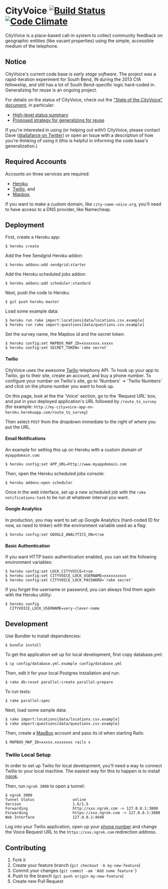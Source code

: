 CityVoice [![Build Status](https://travis-ci.org/codeforamerica/cityvoice.svg?branch=master)](https://travis-ci.org/codeforamerica/cityvoice) [![Code Climate](https://codeclimate.com/github/codeforamerica/cityvoice.png)](https://codeclimate.com/github/codeforamerica/cityvoice)
=========
CityVoice is a place-based call-in system to collect community feedback on geographic entities (like vacant properties) using the simple, accessible medium of the telephone.


Notice
------
CityVoice's current code base is *early stage software*. The project was a rapid-iteration experiment for South Bend, IN during the 2013 CfA fellowship, and still has a lot of South Bend-specific logic hard-coded in. Generalizing for reuse is an ongoing project.

For details on the status of CityVoice, check out the ["State of the CityVoice" document](https://github.com/codeforamerica/cityvoice/blob/revamp-for-local-setup/code-base-overview.md#state-of-the-cityvoice), in particular:

- [High-level status summary](https://github.com/codeforamerica/cityvoice/blob/revamp-for-local-setup/code-base-overview.md#high-level-summary)
- [Proposed strategy for generalizing for reuse](https://github.com/codeforamerica/cityvoice/blob/revamp-for-local-setup/code-base-overview.md#a-proposal-for-generalizationredeployability)

If you're interested in using (or helping out with!) CityVoice, please contact Dave ([@allafarce on Twitter](https://twitter.com/allafarce)) or open an Issue with a description of how you're thinking of using it (this is helpful in informing the code base's generalization.)


Required Accounts
-----------------
Accounts on three services are required:

  * [Heroku](https://heroku.com)
  * [Twilio](https://twilio.com), and
  * [Mapbox](https://mapbox.com).

If you want to make a custom domain, like `city-name-voice.org`, you'll need to have access to a DNS provider, like Namecheap.


Deployment
----------
First, create a Heroku app:

    $ heroku create

Add the free Sendgrid Heroku addon:

    $ heroku addons:add sendgrid:starter

Add the Heroku scheduled jobs addon:

    $ heroku addons:add scheduler:standard

Next, push the code to Heroku:

    $ git push heroku master

Load some example data:

    $ heroku run rake import:locations[data/locations.csv.example]
    $ heroku run rake import:questions[data/questions.csv.example]

Set the survey name, the Mapbox id and the secret token:

    $ heroku config:set MAPBOX_MAP_ID=xxxxxxxx.xxxxx
    $ heroku config:set SECRET_TOKEN=`rake secret`


#### Twilio

CityVoice uses the awesome [Twilio](www.twilio.com) telephony API. To hook up your app to Twilio, go to their site, create an account, and buy a phone number. To configure your number on Twilio's site, go to 'Numbers' -> 'Twilio Numbers' and click on the phone number you want to hook up.

On this page, look at the the 'Voice' section, go to the 'Request URL' box, and put in your deployed application's URL followed by `/route_to_survey` (for example: `http://my-cityvoice-app-on-heroku.herokuapp.com/route_to_survey`)

Then select `POST` from the dropdown immediate to the right of where you put the URL.


#### Email Notifications

An example for setting this up on Heroku with a custom domain of `myappdomain.com`:

    $ heroku config:set APP_URL=http://www.myappdomain.com

Then, open the Heroku scheduled jobs console:

    $ heroku addons:open scheduler

Once in the web interface, set up a new scheduled job with the `rake notifications:task` to be run at whatever interval you want.


#### Google Analytics

In production, you may want to set up Google Analytics (hard-coded ID for now, so need to tinker) with the environment variable used as a flag:

    $ heroku config:set GOOGLE_ANALYTICS_ON=true


#### Basic Authentication

If you want HTTP basic authentication enabled, you can set the following environment variables:

    $ heroku config:set LOCK_CITYVOICE=true
    $ heroku config:set CITYVOICE_LOCK_USERNAME=xxxxxxxxxx
    $ heroku config:set CITYVOICE_LOCK_PASSWORD=`rake secret`

If you forget the username or password, you can always find them again with the Heroku utility:

    $ heroku config
      CITYVOICE_LOCK_USERNAME=very-clever-name


Development
-----------

Use Bundler to install dependencies:

    $ bundle install

To get the application set up for local development, first copy database.yml:

    $ cp config/database.yml.example config/database.yml

Then, edit it for your local Postgres installation and run:

    $ rake db:reset parallel:create parallel:prepare

To run tests:

    $ rake parallel:spec

Next, load some sample data:

    $ rake import:locations[data/locations.csv.example]
    $ rake import:questions[data/questions.csv.example]

Then, create a [MapBox](https://www.mapbox.com) account and pass its id when starting Rails:

    $ MAPBOX_MAP_ID=xxxxx.xxxxxxxx rails s


### Twilio Local Setup

In order to set up Twilio for local development, you'll need a way to connect Twilio to your local machine.  The easiest way for this to happen is to install [ngrok](https://ngrok.com).

Then, run `ngrok 3000` to open a tunnel:

    $ ngrok 3000
    Tunnel Status                 online
    Version                       1.6/1.5
    Forwarding                    http://xxx.ngrok.com -> 127.0.0.1:3000
    Forwarding                    https://xxx.ngrok.com -> 127.0.0.1:3000
    Web Interface                 127.0.0.1:4040

Log into your Twilio application, open up your [phone number](https://www.twilio.com/user/account/phone-numbers/incoming) and change the Voice Request URL to the `https://xxx.ngrok.com` redirection address.


Contributing
------------

1. Fork it
2. Create your feature branch (`git checkout -b my-new-feature`)
3. Commit your changes (`git commit -am 'Add some feature'`)
4. Push to the branch (`git push origin my-new-feature`)
5. Create new Pull Request

